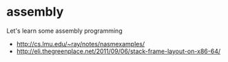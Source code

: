 assembly
========

Let's learn some assembly programming

- http://cs.lmu.edu/~ray/notes/nasmexamples/
- http://eli.thegreenplace.net/2011/09/06/stack-frame-layout-on-x86-64/
